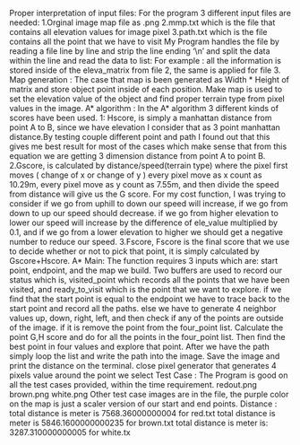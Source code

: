 Proper interpretation of input files:
For the program 3 different input files are needed:
1.Orginal image map file as .png
2.mmp.txt which is the file that contains all elevation values for image pixel
3.path.txt which is the file contains all the point that we have to visit
My Program handles the file by reading a file line by line and strip the line ending ‘\n’ and
split the data within the line and read the data to list:
For example :
all the information is stored inside of the eleva_matrix from file 2, the same is applied for file
3.
Map generation :
The case that map is been generated as Width * Height of matrix and store object point
inside of each position.
Make map is used to set the elevation value of the object and find proper terrain type from
pixel values in the image.
A* algorithm :
In the A* algorithm 3 different kinds of scores have been used.
1: Hscore, is simply a manhattan distance from point A to B, since we have elevation I
consider that as 3 point manhattan distance.By testing couple different point and path I
found out that this gives me best result for most of the cases which make sense that from
this equation we are getting 3 dimension distance from point A to point B.
2.Gscore, is calculated by distance/speed(terrain type) where the pixel first moves (
change of x or change of y ) every pixel move as x count as 10.29m, every pixel move as y
count as 7.55m, and then divide the speed from distance will give us the G score. For my
cost function, I was trying to consider if we go from uphill to down our speed will increase, if
we go from down to up our speed should decrease. if we go from higher elevation to lower
our speed will increase by the difference of ele_value multiplied by 0.1, and if we go from a
lower elevation to higher we should get a negative number to reduce our speed.
3.Fscore, Fscore is the final score that we use to decide whether or not to pick that point, it
is simply calculated by Gscore+Hscore.
A* Main:
The function requires 3 inputs which are: start point, endpoint, and the map we build. Two
buffers are used to record our status which is, visited_point which records all the points that
we have been visited, and ready_to_visit which is the point that we want to explore. if we find
that the start point is equal to the endpoint we have to trace back to the start point and
record all the paths.
else we have to generate 4 neighbor values up, down, right, left, and then check if any of the
points are outside of the image. if it is remove the point from the four_point list. Calculate the
point G,H score and do for all the points in the four_point list. Then find the best point in four
values and explore that point. After we have the path simply loop the list and write the path
into the image. Save the image and print the distance on the terminal.
close pixel generator that generates 4 pixels value around the point we select
Test Case :
The Program is good on all the test cases provided, within the time requirement.
redout.png brown.png white.png
Other test case images are in the file, the purple color on the map is just a scaler version of
our start and end points. Distance :
total distance is meter is 7568.36000000004 for red.txt
total distance is meter is 5846.1600000000235 for brown.txt
total distance is meter is: 3287.310000000005 for white.tx
